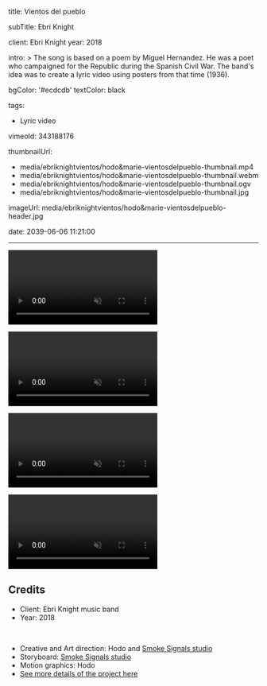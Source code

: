 title: Vientos del pueblo

subTitle: Ebri Knight

client: Ebri Knight
year: 2018

intro: >
  The song is based on a poem by Miguel Hernandez. He was a poet who campaigned for the Republic during the Spanish Civil War. The band's idea was to create a lyric video using posters from that time (1936).

bgColor: '#ecdcdb'
textColor: black

tags:
  - Lyric video

vimeoId: 343188176

thumbnailUrl:
  - media/ebriknightvientos/hodo&marie-vientosdelpueblo-thumbnail.mp4
  - media/ebriknightvientos/hodo&marie-vientosdelpueblo-thumbnail.webm
  - media/ebriknightvientos/hodo&marie-vientosdelpueblo-thumbnail.ogv
  - media/ebriknightvientos/hodo&marie-vientosdelpueblo-thumbnail.jpg

imageUrl: media/ebriknightvientos/hodo&marie-vientosdelpueblo-header.jpg

date: 2039-06-06 11:21:00



---

<!-- This is a 1x VIDEO gallery -->
<!-- Always add a linebreak between images -->
<!-- It needs two images between paragraph tags -->
<div class="gallery gallery-1">

<p>
	<video playsinline="playsinline" muted loop autoplay>
			<source src="/demo/media/ebriknightvientos/hodo&marie-vientosdelpueblo-1.mp4" type="video/mp4">
			<source src="/demo/media/ebriknightvientos/hodo&marie-vientosdelpueblo-1.webm" type="video/webm">
	</video>
</p>


</div>


<!-- This is a 1x VIDEO gallery -->
<!-- Always add a linebreak between images -->
<!-- It needs two images between paragraph tags -->
<div class="gallery gallery-1">

<p>
	<video playsinline="playsinline" muted loop autoplay>
			<source src="/demo/media/ebriknightvientos/hodo&marie-vientosdelpueblo-2.mp4" type="video/mp4">
			<source src="/demo/media/ebriknightvientos/hodo&marie-vientosdelpueblo-2.webm" type="video/webm">
	</video>
</p>


</div>


<!-- This is a 1x VIDEO gallery -->
<!-- Always add a linebreak between images -->
<!-- It needs two images between paragraph tags -->
<div class="gallery gallery-1">

<p>
	<video playsinline="playsinline" muted loop autoplay>
			<source src="/demo/media/ebriknightvientos/hodo&marie-vientosdelpueblo-3.mp4" type="video/mp4">
			<source src="/demo/media/ebriknightvientos/hodo&marie-vientosdelpueblo-3.webm" type="video/webm">
	</video>
</p>


</div>


<!-- This is a 1x VIDEO gallery -->
<!-- Always add a linebreak between images -->
<!-- It needs two images between paragraph tags -->
<div class="gallery gallery-1">

<p>
	<video playsinline="playsinline" muted loop autoplay>
			<source src="/demo/media/ebriknightvientos/hodo&marie-vientosdelpueblo-4.mp4" type="video/mp4">
			<source src="/demo/media/ebriknightvientos/hodo&marie-vientosdelpueblo-4.webm" type="video/webm">
	</video>
</p>


</div>




<!-- Sample credits secion -->

## Credits

* Client: Ebri Knight music band
* Year: 2018  
  
<br>

* Creative and Art direction: Hodo and <a href="http://www.smokesignalsstudio.com" target="_blank">Smoke Signals studio</a>
* Storyboard: <a href="http://www.smokesignalsstudio.com" target="_blank">Smoke Signals studio</a>
* Motion graphics: Hodo
* <a href="https://www.behance.net/gallery/61362853/Vientos-del-Pueblo-Ebri-Knight-Lyric-Video" target="_blank">See more details of the project here</a>